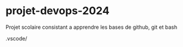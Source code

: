 # projet-devops-2024
Projet scolaire consistant a apprendre les bases de github, git et bash

.vscode/
